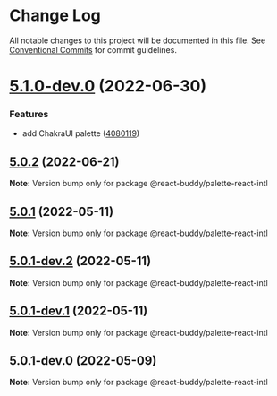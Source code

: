 # Change Log

All notable changes to this project will be documented in this file.
See [Conventional Commits](https://conventionalcommits.org) for commit guidelines.

# [5.1.0-dev.0](https://github.com/react-buddy/ide-toolbox/tree/master/packages/palette-react-intl/compare/@react-buddy/palette-react-intl@5.0.2...@react-buddy/palette-react-intl@5.1.0-dev.0) (2022-06-30)


### Features

* add ChakraUI palette ([4080119](https://github.com/react-buddy/ide-toolbox/tree/master/packages/palette-react-intl/commit/40801193d4420f0fd4e05431be8445c1e8ce264c))





## [5.0.2](https://github.com/react-buddy/ide-toolbox/tree/master/packages/palette-react-intl/compare/@react-buddy/palette-react-intl@5.0.1...@react-buddy/palette-react-intl@5.0.2) (2022-06-21)

**Note:** Version bump only for package @react-buddy/palette-react-intl





## [5.0.1](https://github.com/react-buddy/ide-toolbox/tree/master/packages/palette-react-intl/compare/@react-buddy/palette-react-intl@5.0.1-dev.2...@react-buddy/palette-react-intl@5.0.1) (2022-05-11)

**Note:** Version bump only for package @react-buddy/palette-react-intl





## [5.0.1-dev.2](https://github.com/react-buddy/ide-toolbox/tree/master/packages/palette-react-intl/compare/@react-buddy/palette-react-intl@5.0.1-dev.1...@react-buddy/palette-react-intl@5.0.1-dev.2) (2022-05-11)

**Note:** Version bump only for package @react-buddy/palette-react-intl





## [5.0.1-dev.1](https://github.com/react-buddy/ide-toolbox/tree/master/packages/palette-react-intl/compare/@react-buddy/palette-react-intl@5.0.1-dev.0...@react-buddy/palette-react-intl@5.0.1-dev.1) (2022-05-11)

**Note:** Version bump only for package @react-buddy/palette-react-intl





## 5.0.1-dev.0 (2022-05-09)

**Note:** Version bump only for package @react-buddy/palette-react-intl
